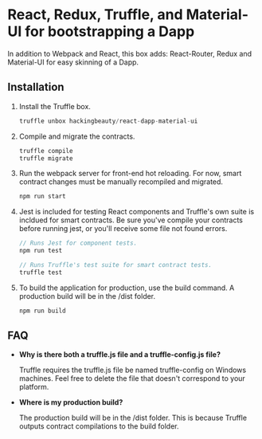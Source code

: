 # React, Redux, Truffle, and Material-UI for bootstrapping a Dapp

In addition to Webpack and React, this box adds: React-Router, Redux and Material-UI for easy skinning of a Dapp.

## Installation

1. Install the Truffle box.
    ```javascript
    truffle unbox hackingbeauty/react-dapp-material-ui
    ```

2. Compile and migrate the contracts.
    ```javascript
    truffle compile
    truffle migrate
    ```

3. Run the webpack server for front-end hot reloading. For now, smart contract changes must be manually recompiled and migrated.
    ```javascript
    npm run start
    ```

4. Jest is included for testing React components and Truffle's own suite is incldued for smart contracts. Be sure you've compile your contracts before running jest, or you'll receive some file not found errors.
    ```javascript
    // Runs Jest for component tests.
    npm run test

    // Runs Truffle's test suite for smart contract tests.
    truffle test
    ```

5. To build the application for production, use the build command. A production build will be in the /dist folder.
    ```javascript
    npm run build
    ```

## FAQ

* __Why is there both a truffle.js file and a truffle-config.js file?__

    Truffle requires the truffle.js file be named truffle-config on Windows machines. Feel free to delete the file that doesn't correspond to your platform.

* __Where is my production build?__

    The production build will be in the /dist folder. This is because Truffle outputs contract compilations to the build folder.
